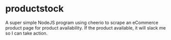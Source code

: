 # productstock

A super simple NodeJS program using cheerio to scrape an eCommerce product page for product availability.  If the product available, it will slack me so I can take action.
